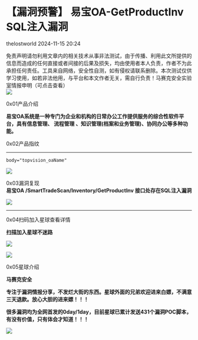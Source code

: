 #  【漏洞预警】 易宝OA-GetProductInv SQL注入漏洞   
 thelostworld   2024-11-15 20:24  
  
免责声明请勿利用文章内的相关技术从事非法测试，由于传播、利用此文所提供的信息而造成的任何直接或者间接的后果及损失，均由使用者本人负责，作者不为此承担任何责任。工具来自网络，安全性自测，如有侵权请联系删除。本次测试仅供学习使用，如若非法他用，与平台和本文作者无关，需自行负责！马赛克安全实验室情报申明（可点击查看）  
![](https://mmbiz.qpic.cn/mmbiz_png/wibiaOls7McRicPjtibQUDC6OnlQyWCzfd68f5ycicia6CCgOhrqkvHfLj5ajt2SKLnWoZSh219zUS3eTcERBwhxu9Dg/640?wx_fmt=other&from=appmsg&wxfrom=5&wx_lazy=1&wx_co=1&tp=webp "")  
  
0x01产品介绍  
  
**易宝OA系统是一种专门为企业和机构的日常办公工作提供服务的综合性软件平台，具有信息管理、 流程管理 、知识管理(档案和业务管理)、协同办公等多种功能。**  
  
0x02产品指纹  
****  
```
body="topvision_oaName"
```  
  
![](https://mmbiz.qpic.cn/mmbiz_png/wibiaOls7McR9UIZqCptT7UFAm6LdsJcibO1Sq8WKOBnLqVxlmUXrPrTZib4ocSBorp5OLhXzmPltyBI33byhZ7oKQ/640?wx_fmt=png&from=appmsg "")  
  
0x03漏洞复现  
**易宝OA /SmartTradeScan/Inventory/GetProductInv 接口处存在SQL注入漏洞**  
  
![](https://mmbiz.qpic.cn/mmbiz_png/wibiaOls7McR9UIZqCptT7UFAm6LdsJcibOVeHzvygwwOnn93q0nCwf1leHIQRZI5micTe9bgxp13cOdyfAhRqc2EQ/640?wx_fmt=png&from=appmsg "")  
  
****  
0x04扫码加入星球查看详情  
  
**扫描加入星球不迷路**  
  
![](https://mmbiz.qpic.cn/mmbiz_png/wibiaOls7McRibMUiczLZevyribRn1qUpneDyfgJROGIibTVTjgVeErEr7icQzaVX1hBUfB2c4e2lUHP7EhUia0pvKe7Lg/640?wx_fmt=other&from=appmsg&wxfrom=5&wx_lazy=1&wx_co=1&tp=webp "")  
  
![](https://mmbiz.qpic.cn/mmbiz_png/wibiaOls7McRicPjtibQUDC6OnlQyWCzfd68iabQ9Vb5JGMNXqnzJTc28tomdyWugPkbLp6Kgc9tECG2XXPMTiafwTAw/640?wx_fmt=other&from=appmsg&wxfrom=5&wx_lazy=1&wx_co=1&tp=webp "")  
  
0x05星球介绍  
  
**马赛克安全**  
  
**专注于漏洞情报分享，不发烂大街的东西。星球外面的兄弟欢迎进来白嫖，不满意三天退款。放心大胆的进来嫖！！！**  
  
**很多漏洞均为全网首发的0day/1day，目前星球已累计发送431个漏洞POC脚本，有没有价值，只有体会才知道！！！**  
  
  
![](https://mmbiz.qpic.cn/mmbiz_png/wibiaOls7McRibaibL5lI7fXfSskibI19X9GOV7ibcyFnQGyH54BwBEhlKiaE8j536CiacuVvZGMCfhtMF5VXDW2Jp6PDw/640?wx_fmt=other&from=appmsg&wxfrom=5&wx_lazy=1&wx_co=1&tp=webp "")  
  
  
